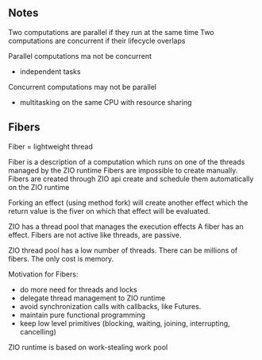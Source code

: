 ## Notes

Two computations are parallel if they run at the same time
Two computations are concurrent if their lifecycle overlaps

Parallel computations ma not be concurrent
 - independent tasks

Concurrent computations may not be parallel
  - multitasking on the same CPU with resource sharing

## Fibers

Fiber = lightweight thread

Fiber is a description of a computation which runs on one of the threads managed by the ZIO runtime
Fibers are impossible to create manually. Fibers are created through ZIO api create and schedule them automatically on the ZIO runtime

Forking an effect (using method fork) will create another effect which the return value is the fiver on which that effect will be evaluated.

ZIO has a thread pool that manages the execution effects
A fiber has an effect. Fibers are not active like threads, are passive. 

ZIO thread pool has a low number of threads. 
There can be millions of fibers. The only cost is memory. 

Motivation for Fibers:
 - do more need for threads and locks
 - delegate thread management to ZIO runtime
 - avoid synchronization calls with callbacks, like Futures. 
 - maintain pure functional programming
 - keep low level primitives (blocking, waiting, joining, interrupting, cancelling)

ZIO runtime is based on work-stealing work pool
